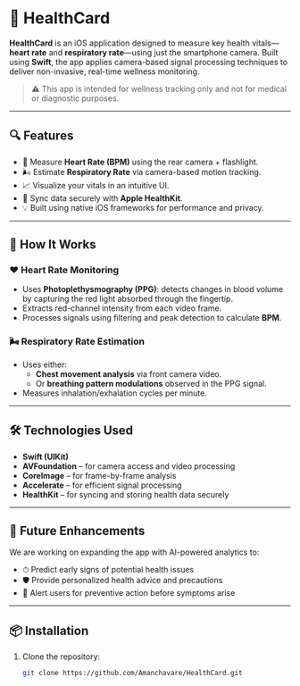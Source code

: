 # 📱 HealthCard

**HealthCard** is an iOS application designed to measure key health vitals—**heart rate** and **respiratory rate**—using just the smartphone camera. Built using **Swift**, the app applies camera-based signal processing techniques to deliver non-invasive, real-time wellness monitoring.

> ⚠️ This app is intended for wellness tracking only and not for medical or diagnostic purposes.

---

## 🔍 Features

- 📸 Measure **Heart Rate (BPM)** using the rear camera + flashlight.
- 🌬️ Estimate **Respiratory Rate** via camera-based motion tracking.
- 📈 Visualize your vitals in an intuitive UI.
- 🔄 Sync data securely with **Apple HealthKit**.
- 💡 Built using native iOS frameworks for performance and privacy.

---

## 🧠 How It Works

### ❤️ Heart Rate Monitoring
- Uses **Photoplethysmography (PPG)**: detects changes in blood volume by capturing the red light absorbed through the fingertip.
- Extracts red-channel intensity from each video frame.
- Processes signals using filtering and peak detection to calculate **BPM**.

### 🌬️ Respiratory Rate Estimation
- Uses either:
  - **Chest movement analysis** via front camera video.
  - Or **breathing pattern modulations** observed in the PPG signal.
- Measures inhalation/exhalation cycles per minute.

---

## 🛠️ Technologies Used

- **Swift (UIKit)**
- **AVFoundation** – for camera access and video processing
- **CoreImage** – for frame-by-frame analysis
- **Accelerate** – for efficient signal processing
- **HealthKit** – for syncing and storing health data securely

---

## 🚀 Future Enhancements

We are working on expanding the app with AI-powered analytics to:
- ⏱ Predict early signs of potential health issues
- 🛡 Provide personalized health advice and precautions
- 🔔 Alert users for preventive action before symptoms arise

---

## 📦 Installation

1. Clone the repository:
   ```bash
   git clone https://github.com/Amanchavare/HealthCard.git
